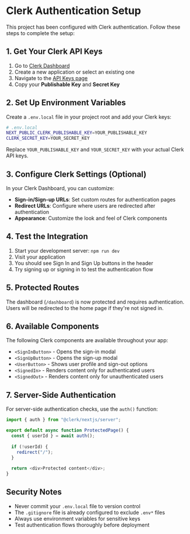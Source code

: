 # Clerk Authentication Setup

This project has been configured with Clerk authentication. Follow these steps to complete the setup:

## 1. Get Your Clerk API Keys

1. Go to [Clerk Dashboard](https://dashboard.clerk.com/)
2. Create a new application or select an existing one
3. Navigate to the [API Keys page](https://dashboard.clerk.com/last-active?path=api-keys)
4. Copy your **Publishable Key** and **Secret Key**

## 2. Set Up Environment Variables

Create a `.env.local` file in your project root and add your Clerk keys:

```bash
# .env.local
NEXT_PUBLIC_CLERK_PUBLISHABLE_KEY=YOUR_PUBLISHABLE_KEY
CLERK_SECRET_KEY=YOUR_SECRET_KEY
```

Replace `YOUR_PUBLISHABLE_KEY` and `YOUR_SECRET_KEY` with your actual Clerk API keys.

## 3. Configure Clerk Settings (Optional)

In your Clerk Dashboard, you can customize:

- **Sign-in/Sign-up URLs**: Set custom routes for authentication pages
- **Redirect URLs**: Configure where users are redirected after authentication
- **Appearance**: Customize the look and feel of Clerk components

## 4. Test the Integration

1. Start your development server: `npm run dev`
2. Visit your application
3. You should see Sign In and Sign Up buttons in the header
4. Try signing up or signing in to test the authentication flow

## 5. Protected Routes

The dashboard (`/dashboard`) is now protected and requires authentication. Users will be redirected to the home page if they're not signed in.

## 6. Available Components

The following Clerk components are available throughout your app:

- `<SignInButton>` - Opens the sign-in modal
- `<SignUpButton>` - Opens the sign-up modal  
- `<UserButton>` - Shows user profile and sign-out options
- `<SignedIn>` - Renders content only for authenticated users
- `<SignedOut>` - Renders content only for unauthenticated users

## 7. Server-Side Authentication

For server-side authentication checks, use the `auth()` function:

```typescript
import { auth } from "@clerk/nextjs/server";

export default async function ProtectedPage() {
  const { userId } = await auth();
  
  if (!userId) {
    redirect("/");
  }
  
  return <div>Protected content</div>;
}
```

## Security Notes

- Never commit your `.env.local` file to version control
- The `.gitignore` file is already configured to exclude `.env*` files
- Always use environment variables for sensitive keys
- Test authentication flows thoroughly before deployment
